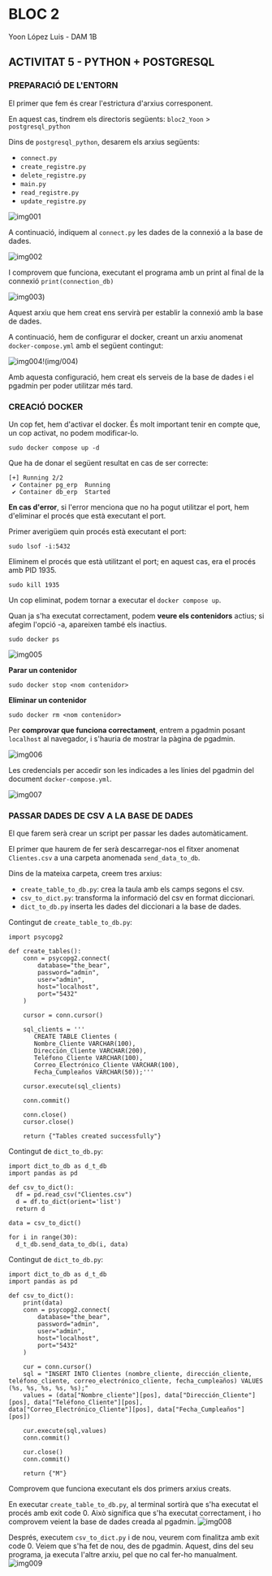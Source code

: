 # BLOC 2
Yoon López Luis - DAM 1B

## ACTIVITAT 5 - PYTHON + POSTGRESQL

### PREPARACIÓ DE L'ENTORN

El primer que fem és crear l'estrictura d'arxius corresponent.

En aquest cas, tindrem els directoris següents:
`bloc2_Yoon` > `postgresql_python`

Dins de `postgresql_python`, desarem els arxius següents:
- `connect.py`
- `create_registre.py`
- `delete_registre.py`
- `main.py`
- `read_registre.py`
- `update_registre.py`

![img001](img/001.jpg)

A continuació, indiquem al `connect.py` les dades de la connexió a la base de dades.

![img002](img/002.Connect.py.jpg)

I comprovem que funciona, executant el programa amb un print al final de la connexió `print(connection_db)`

![img003](img/003.ResultConnect.jpg))

Aquest arxiu que hem creat ens servirà per establir la connexió amb la base de dades.

A continuació, hem de configurar el docker, creant un arxiu anomenat `docker-compose.yml` amb el següent contingut:

![img004](img/004.Docker.jpg)!(img/004)

Amb aquesta configuració, hem creat els serveis de la base de dades i el pgadmin per poder utilitzar més tard.

### CREACIÓ DOCKER

Un cop fet, hem d'activar el docker. És molt important tenir en compte que, un cop activat, no podem modificar-lo.

```commandline
sudo docker compose up -d
```
Que ha de donar el següent resultat en cas de ser correcte:
```commandline
[+] Running 2/2
 ✔ Container pg_erp  Running
 ✔ Container db_erp  Started   
```

**En cas d'error**, si l'error menciona que no ha pogut utilitzar el port, hem d'eliminar el procés que està executant el port.

Primer averigüem quin procés està executant el port:
```commandline
sudo lsof -i:5432
```
Eliminem el procés que està utilitzant el port; en aquest cas, era el procés amb PID 1935.
```commandline
sudo kill 1935
```
Un cop eliminat, podem tornar a executar el `docker compose up`.

Quan ja s'ha executat correctament, podem **veure els contenidors** actius; si afegim l'opció -a, apareixen també els inactius.
```commandline
sudo docker ps
```
![img005](img/005.dockerps.jpg)

**Parar un contenidor**
```commandline
sudo docker stop <nom contenidor>
```

**Eliminar un contenidor**
```commandline
sudo docker rm <nom contenidor>
```

Per **comprovar que funciona correctament**, entrem a pgadmin posant `localhost` al navegador, i s'hauria de mostrar la pàgina de pgadmin.

![img006](img/006.pgadmin.jpg)

Les credencials per accedir son les indicades a les línies del pgadmin del document `docker-compose.yml`.

![img007](img/007.pgadmin.jpg)

### PASSAR DADES DE CSV A LA BASE DE DADES

El que farem serà crear un script per passar les dades automàticament.

El primer que haurem de fer serà descarregar-nos el fitxer anomenat `Clientes.csv` a una carpeta anomenada `send_data_to_db`.

Dins de la mateixa carpeta, creem tres arxius:
- `create_table_to_db.py`: crea la taula amb els camps segons el csv.
- `csv_to_dict.py`: transforma la informació del csv en format diccionari.
- `dict_to_db.py` inserta les dades del diccionari a la base de dades.

Contingut de `create_table_to_db.py`:
```commandline
import psycopg2

def create_tables():
    conn = psycopg2.connect(
        database="the_bear",
        password="admin",
        user="admin",
        host="localhost",
        port="5432"
    )

    cursor = conn.cursor()

    sql_clients = '''
       CREATE TABLE Clientes (
       Nombre_Cliente VARCHAR(100),
       Dirección_Cliente VARCHAR(200),
       Teléfono_Cliente VARCHAR(100),
       Correo_Electrónico_Cliente VARCHAR(100),
       Fecha_Cumpleaños VARCHAR(50));'''

    cursor.execute(sql_clients)

    conn.commit()

    conn.close()
    cursor.close()

    return {"Tables created successfully"}
```
Contingut de `dict_to_db.py`:
```commandline
import dict_to_db as d_t_db
import pandas as pd

def csv_to_dict():
  df = pd.read_csv("Clientes.csv")
  d = df.to_dict(orient='list')
  return d

data = csv_to_dict()

for i in range(30):
  d_t_db.send_data_to_db(i, data)
```

Contingut de `dict_to_db.py`:
```commandline
import dict_to_db as d_t_db
import pandas as pd

def csv_to_dict():
    print(data)
    conn = psycopg2.connect(
        database="the_bear",
        password="admin",
        user="admin",
        host="localhost",
        port="5432"
    )

    cur = conn.cursor()
    sql = "INSERT INTO Clientes (nombre_cliente, dirección_cliente, teléfono_cliente, correo_electrónico_cliente, fecha_cumpleaños) VALUES (%s, %s, %s, %s, %s);"
    values = (data["Nombre_cliente"][pos], data["Dirección_Cliente"][pos], data["Teléfono_Cliente"][pos], data["Correo_Electrónico_Cliente"][pos], data["Fecha_Cumpleaños"][pos])

    cur.execute(sql,values)
    conn.commit()

    cur.close()
    conn.commit()

    return {"M"}
```

Comprovem que funciona executant els dos primers arxius creats.

En executar `create_table_to_db.py`, al terminal sortirà que s'ha executat el procés amb exit code 0.
Això significa que s'ha executat correctament, i ho comprovem veient la base de dades creada al pgadmin.
![img008](img/008.create.jpg)

Després, executem `csv_to_dict.py` i de nou, veurem com finalitza amb exit code 0. Veiem que s'ha fet de nou, des de pgadmin. Aquest, dins del seu programa, ja executa l'altre arxiu, pel que no cal fer-ho manualment.
![img009](img/009.csvdict.jpg)